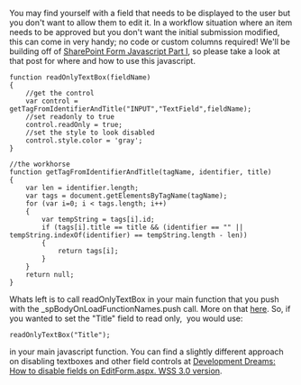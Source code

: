 You may find yourself with a field that needs to be displayed to the user but you don't want to allow them to edit it. In a workflow situation where an item needs to be approved but you don't want the initial submission modified, this can come in very handy; no code or custom columns required! We'll be building off of [SharePoint Form Javascript Part I](http://www.joesharepoint.com/?p=65), so please take a look at that post for where and how to use this javascript.

	function readOnlyTextBox(fieldName)
	{
		//get the control
		var control = getTagFromIdentifierAndTitle("INPUT","TextField",fieldName);
		//set readonly to true
		control.readOnly = true;
		//set the style to look disabled
		control.style.color = 'gray';
	}

	//the workhorse
	function getTagFromIdentifierAndTitle(tagName, identifier, title)
	{
		var len = identifier.length;
		var tags = document.getElementsByTagName(tagName);
		for (var i=0; i < tags.length; i++)
		{
			var tempString = tags[i].id;
			if (tags[i].title == title && (identifier == "" || tempString.indexOf(identifier) == tempString.length - len))
			{
				return tags[i];
			}
		}
		return null;
	}


Whats left is to call readOnlyTextBox in your main function that you push with the _spBodyOnLoadFunctionNames.push call. More on that [here](http://www.joesharepoint.com/?p=65). So, if you wanted to set the "Title" field to read only,  you would use:

	readOnlyTextBox("Title");

in your main javascript function. You can find a slightly different approach on disabling textboxes and other field controls at [Development Dreams: How to disable fields on EditForm.aspx. WSS 3.0 version](http://devdreams.blogspot.com/2007/02/customizing-editformaspx-in-sharepoint.html).
